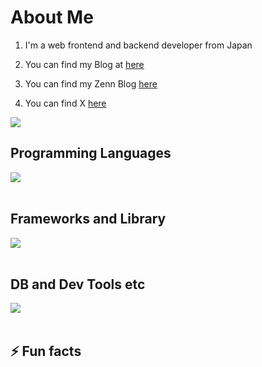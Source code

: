 # About Me

1. I'm a web frontend and backend developer from Japan

2. You can find my Blog at [here](https://torikasyu.com/)

3. You can find my Zenn Blog [here](https://zenn.dev/torikasyu)

4. You can find X [here](https://x.com/torikasyu)

![](https://github-readme-stats.vercel.app/api/top-langs?username=torikasyu&show_icons=true&locale=en&layout=compact)

## Programming Languages

<img src="https://skillicons.dev/icons?i=html,css,js,typescript,csharp,sql" /> <br /><br />

## Frameworks and Library

<img src="https://skillicons.dev/icons?i=react,vue,nodejs,express,unity" /> <br /><br />

## DB and Dev Tools etc

<img src="https://skillicons.dev/icons?i=,mssql,mysql,docker,git,github,vscode,linux,azure" /> <br /><br />

## ⚡ Fun facts
